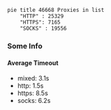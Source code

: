 
```mermaid
pie title 46668 Proxies in list
    "HTTP" : 25329
    "HTTPS": 7165
    "SOCKS" : 19556
```

### Some Info
#### Average Timeout

- mixed: 3.1s
- http: 1.5s
- https: 8.5s
- socks: 6.2s